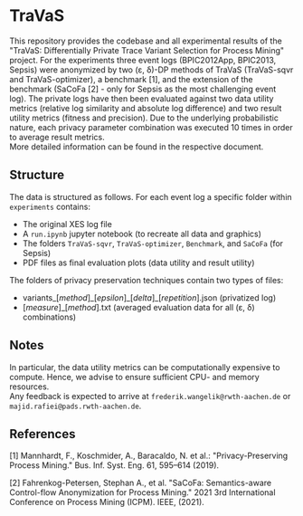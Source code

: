 # TraVaS
This repository provides the codebase and all experimental results of the "TraVaS: Differentially Private Trace Variant Selection for Process Mining" project.
For the experiments three event logs (BPIC2012App, BPIC2013, Sepsis) were anonymized by two
(&epsilon;, &delta;)-DP methods of TraVaS (TraVaS-sqvr and TraVaS-optimizer), a benchmark [1], and the extension of the benchmark (SaCoFa [2] - only for Sepsis as the most challenging event log). 
The private logs have then been evaluated against two data utility metrics (relative log similarity and absolute log difference) and two result utility metrics (fitness and precision).
Due to the underlying probabilistic nature, each privacy parameter combination was executed 10 times in order to average result metrics.  
More detailed information can be found in the respective document.

## Structure
The data is structured as follows. For each event log a specific folder within `experiments` contains:
* The original XES log file
* A `run.ipynb` jupyter notebook (to recreate all data and graphics)
* The folders `TraVaS-sqvr`, `TraVaS-optimizer`, `Benchmark`, and `SaCoFa` (for Sepsis)
* PDF files as final evaluation plots (data utility and result utility)

The folders of privacy preservation techniques contain two types of files:
* variants_[*method*]\_[*epsilon*]\_[*delta*]_[*repetition*].json (privatized log)
* [*measure*]_[*method*].txt (averaged evaluation data for all (&epsilon;, &delta;) combinations)

## Notes
In particular, the data utility metrics can be computationally expensive to compute. Hence, we advise to ensure sufficient CPU- and memory resources.  
Any feedback is expected to arrive at `frederik.wangelik@rwth-aachen.de` or `majid.rafiei@pads.rwth-aachen.de`.

## References

[1] Mannhardt, F., Koschmider, A., Baracaldo, N. et al.: "Privacy-Preserving Process Mining." Bus. Inf. Syst. Eng. 61, 595–614 (2019).

[2] Fahrenkog-Petersen, Stephan A., et al. "SaCoFa: Semantics-aware Control-flow Anonymization for Process Mining." 2021 3rd International Conference on Process Mining (ICPM). IEEE, (2021).